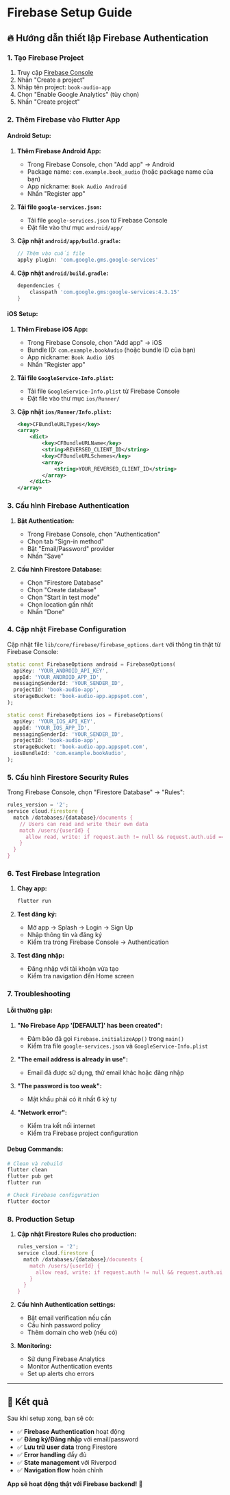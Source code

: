 # Firebase Setup Guide

## 🔥 **Hướng dẫn thiết lập Firebase Authentication**

### 1. **Tạo Firebase Project**

1. Truy cập [Firebase Console](https://console.firebase.google.com/)
2. Nhấn "Create a project"
3. Nhập tên project: `book-audio-app`
4. Chọn "Enable Google Analytics" (tùy chọn)
5. Nhấn "Create project"

### 2. **Thêm Firebase vào Flutter App**

#### **Android Setup:**

1. **Thêm Firebase Android App:**
   - Trong Firebase Console, chọn "Add app" → Android
   - Package name: `com.example.book_audio` (hoặc package name của bạn)
   - App nickname: `Book Audio Android`
   - Nhấn "Register app"

2. **Tải file `google-services.json`:**
   - Tải file `google-services.json` từ Firebase Console
   - Đặt file vào thư mục `android/app/`

3. **Cập nhật `android/app/build.gradle`:**
   ```gradle
   // Thêm vào cuối file
   apply plugin: 'com.google.gms.google-services'
   ```

4. **Cập nhật `android/build.gradle`:**
   ```gradle
   dependencies {
       classpath 'com.google.gms:google-services:4.3.15'
   }
   ```

#### **iOS Setup:**

1. **Thêm Firebase iOS App:**
   - Trong Firebase Console, chọn "Add app" → iOS
   - Bundle ID: `com.example.bookAudio` (hoặc bundle ID của bạn)
   - App nickname: `Book Audio iOS`
   - Nhấn "Register app"

2. **Tải file `GoogleService-Info.plist`:**
   - Tải file `GoogleService-Info.plist` từ Firebase Console
   - Đặt file vào thư mục `ios/Runner/`

3. **Cập nhật `ios/Runner/Info.plist`:**
   ```xml
   <key>CFBundleURLTypes</key>
   <array>
       <dict>
           <key>CFBundleURLName</key>
           <string>REVERSED_CLIENT_ID</string>
           <key>CFBundleURLSchemes</key>
           <array>
               <string>YOUR_REVERSED_CLIENT_ID</string>
           </array>
       </dict>
   </array>
   ```

### 3. **Cấu hình Firebase Authentication**

1. **Bật Authentication:**
   - Trong Firebase Console, chọn "Authentication"
   - Chọn tab "Sign-in method"
   - Bật "Email/Password" provider
   - Nhấn "Save"

2. **Cấu hình Firestore Database:**
   - Chọn "Firestore Database"
   - Chọn "Create database"
   - Chọn "Start in test mode"
   - Chọn location gần nhất
   - Nhấn "Done"

### 4. **Cập nhật Firebase Configuration**

Cập nhật file `lib/core/firebase/firebase_options.dart` với thông tin thật từ Firebase Console:

```dart
static const FirebaseOptions android = FirebaseOptions(
  apiKey: 'YOUR_ANDROID_API_KEY',
  appId: 'YOUR_ANDROID_APP_ID',
  messagingSenderId: 'YOUR_SENDER_ID',
  projectId: 'book-audio-app',
  storageBucket: 'book-audio-app.appspot.com',
);

static const FirebaseOptions ios = FirebaseOptions(
  apiKey: 'YOUR_IOS_API_KEY',
  appId: 'YOUR_IOS_APP_ID',
  messagingSenderId: 'YOUR_SENDER_ID',
  projectId: 'book-audio-app',
  storageBucket: 'book-audio-app.appspot.com',
  iosBundleId: 'com.example.bookAudio',
);
```

### 5. **Cấu hình Firestore Security Rules**

Trong Firebase Console, chọn "Firestore Database" → "Rules":

```javascript
rules_version = '2';
service cloud.firestore {
  match /databases/{database}/documents {
    // Users can read and write their own data
    match /users/{userId} {
      allow read, write: if request.auth != null && request.auth.uid == userId;
    }
  }
}
```

### 6. **Test Firebase Integration**

1. **Chạy app:**
   ```bash
   flutter run
   ```

2. **Test đăng ký:**
   - Mở app → Splash → Login → Sign Up
   - Nhập thông tin và đăng ký
   - Kiểm tra trong Firebase Console → Authentication

3. **Test đăng nhập:**
   - Đăng nhập với tài khoản vừa tạo
   - Kiểm tra navigation đến Home screen

### 7. **Troubleshooting**

#### **Lỗi thường gặp:**

1. **"No Firebase App '[DEFAULT]' has been created":**
   - Đảm bảo đã gọi `Firebase.initializeApp()` trong `main()`
   - Kiểm tra file `google-services.json` và `GoogleService-Info.plist`

2. **"The email address is already in use":**
   - Email đã được sử dụng, thử email khác hoặc đăng nhập

3. **"The password is too weak":**
   - Mật khẩu phải có ít nhất 6 ký tự

4. **"Network error":**
   - Kiểm tra kết nối internet
   - Kiểm tra Firebase project configuration

#### **Debug Commands:**

```bash
# Clean và rebuild
flutter clean
flutter pub get
flutter run

# Check Firebase configuration
flutter doctor
```

### 8. **Production Setup**

1. **Cập nhật Firestore Rules cho production:**
   ```javascript
   rules_version = '2';
   service cloud.firestore {
     match /databases/{database}/documents {
       match /users/{userId} {
         allow read, write: if request.auth != null && request.auth.uid == userId;
       }
     }
   }
   ```

2. **Cấu hình Authentication settings:**
   - Bật email verification nếu cần
   - Cấu hình password policy
   - Thêm domain cho web (nếu có)

3. **Monitoring:**
   - Sử dụng Firebase Analytics
   - Monitor Authentication events
   - Set up alerts cho errors

---

## 🎉 **Kết quả**

Sau khi setup xong, bạn sẽ có:

- ✅ **Firebase Authentication** hoạt động
- ✅ **Đăng ký/Đăng nhập** với email/password
- ✅ **Lưu trữ user data** trong Firestore
- ✅ **Error handling** đầy đủ
- ✅ **State management** với Riverpod
- ✅ **Navigation flow** hoàn chỉnh

**App sẽ hoạt động thật với Firebase backend!** 🚀

